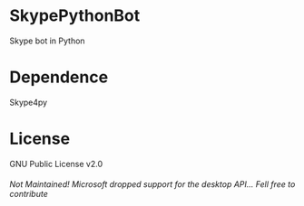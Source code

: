 SkypePythonBot
==
Skype bot in Python

# Dependence
Skype4py

# License
GNU Public License v2.0

###### Not Maintained! Microsoft dropped support for the desktop API... Fell free to contribute
